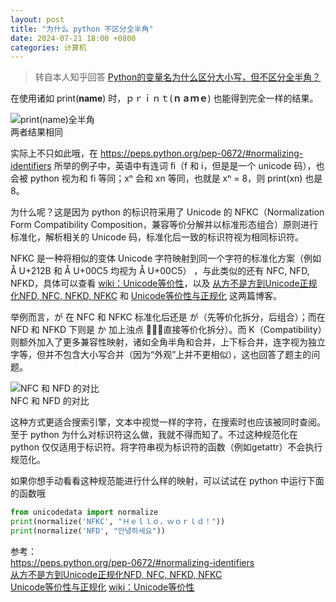 ```yaml
---
layout: post
title: "为什么 python 不区分全半角"
date: 2024-07-21 18:00 +0800
categories: 计算机
---
```


> 转自本人知乎回答 [Python的变量名为什么区分大小写，但不区分全半角？](https://www.zhihu.com/question/596405042/answer/3568948103)

在使用诸如 print(__name__) 时，ｐｒｉｎｔ(__ｎａｍｅ__) 也能得到完全一样的结果。

![print(__name__)全半角]({{site.base_url}}/image/2024.7.21.whyp.1.png)  
两者结果相同

实际上不只如此哦，在 <https://peps.python.org/pep-0672/#normalizing-identifiers> 所举的例子中，英语中有连词 ﬁ（f 和 i，但是是一个 unicode 码），也会被 python 视为和 fi 等同；xⁿ 会和 xn 等同，也就是 xⁿ = 8，则 print(xn) 也是 8。

为什么呢？这是因为 python 的标识符采用了 Unicode 的 NFKC（Normalization Form Compatibility Composition，兼容等价分解并以标准形态组合）原则进行标准化，解析相关的 Unicode 码，标准化后一致的标识符视为相同标识符。

NFKC 是一种将相似的变体 Unicode 字符映射到同一个字符的标准化方案（例如 Å U+212B 和 Å U+00C5 均视为 Å U+00C5） ，与此类似的还有 NFC, NFD, NFKD，具体可以查看 [wiki：Unicode等价性](https://zh.wikipedia.org/wiki/Unicode%E7%AD%89%E5%83%B9%E6%80%A7)，以及 [从⽅不是方到Unicode正规化NFD, NFC, NFKD, NFKC](https://xobo.org/unicode-normalization-nfd-nfc-nfkd-nfkc/) 和 [Unicode等价性与正规化](https://medium.com/@wanxiao1994/unicode%E7%AD%89%E4%BB%B7%E6%80%A7%E4%B8%8E%E6%AD%A3%E8%A7%84%E5%8C%96-2eb50b343bc1) 这两篇博客。

举例而言，が 在 NFC 和 NFKC 标准化后还是 が（先等价化拆分，后组合）；而在 NFD 和 NFKD 下则是 か 加上浊点 ◌゙（直接等价化拆分）。而 K（Compatibility）则额外加入了更多兼容性映射，诸如全角半角和合并，上下标合并，连字视为独立字等，但并不包含大小写合并（因为“外观”上并不更相似），这也回答了题主的问题。

![NFC 和 NFD 的对比]({{site.base_url}}/image/2024.7.21.whyp.2.png)  
NFC 和 NFD 的对比

这种方式更适合搜索引擎，文本中视觉一样的字符，在搜索时也应该被同时查阅。至于 python 为什么对标识符这么做，我就不得而知了。不过这种规范化在 python 仅仅适用于标识符。将字符串视为标识符的函数（例如getattr）不会执行规范化。

如果你想手动看看这种规范能进行什么样的映射，可以试试在 python 中运行下面的函数哦

```python
from unicodedata import normalize
print(normalize('NFKC', "Ｈｅｌｌｏ，ｗｏｒｌｄ！"))
print(normalize('NFD', "안녕하세요"))
```

参考：  
<https://peps.python.org/pep-0672/#normalizing-identifiers>  
[从⽅不是方到Unicode正规化NFD, NFC, NFKD, NFKC](https://xobo.org/unicode-normalization-nfd-nfc-nfkd-nfkc/)  
[Unicode等价性与正规化](https://medium.com/@wanxiao1994/unicode%E7%AD%89%E4%BB%B7%E6%80%A7%E4%B8%8E%E6%AD%A3%E8%A7%84%E5%8C%96-2eb50b343bc1) 
[wiki：Unicode等价性](https://zh.wikipedia.org/wiki/Unicode%E7%AD%89%E5%83%B9%E6%80%A7)
